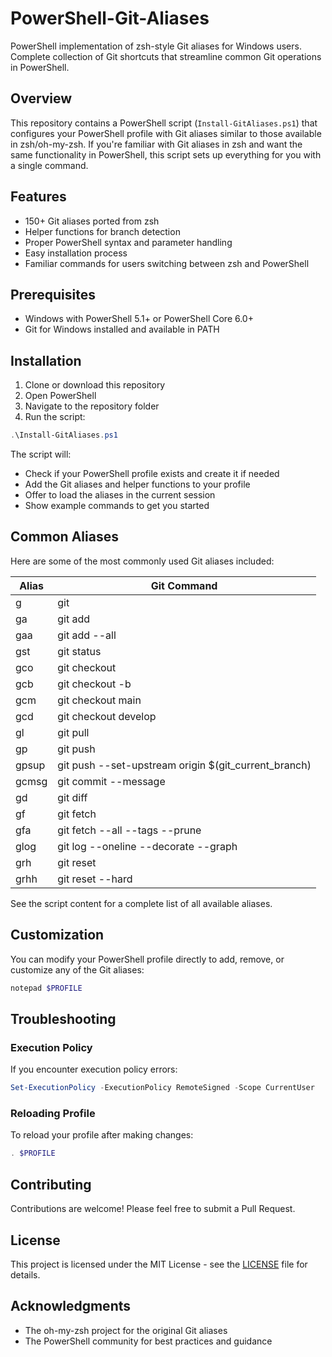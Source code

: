 # PowerShell-Git-Aliases

PowerShell implementation of zsh-style Git aliases for Windows users. Complete collection of Git shortcuts that streamline common Git operations in PowerShell.

## Overview

This repository contains a PowerShell script (`Install-GitAliases.ps1`) that configures your PowerShell profile with Git aliases similar to those available in zsh/oh-my-zsh. If you're familiar with Git aliases in zsh and want the same functionality in PowerShell, this script sets up everything for you with a single command.

## Features

- 150+ Git aliases ported from zsh
- Helper functions for branch detection
- Proper PowerShell syntax and parameter handling
- Easy installation process
- Familiar commands for users switching between zsh and PowerShell

## Prerequisites

- Windows with PowerShell 5.1+ or PowerShell Core 6.0+
- Git for Windows installed and available in PATH

## Installation

1. Clone or download this repository
2. Open PowerShell
3. Navigate to the repository folder
4. Run the script:

```powershell
.\Install-GitAliases.ps1
```

The script will:
- Check if your PowerShell profile exists and create it if needed
- Add the Git aliases and helper functions to your profile
- Offer to load the aliases in the current session
- Show example commands to get you started

## Common Aliases

Here are some of the most commonly used Git aliases included:

| Alias | Git Command |
|-------|------------|
| g | git |
| ga | git add |
| gaa | git add --all |
| gst | git status |
| gco | git checkout |
| gcb | git checkout -b |
| gcm | git checkout main |
| gcd | git checkout develop |
| gl | git pull |
| gp | git push |
| gpsup | git push --set-upstream origin $(git_current_branch) |
| gcmsg | git commit --message |
| gd | git diff |
| gf | git fetch |
| gfa | git fetch --all --tags --prune |
| glog | git log --oneline --decorate --graph |
| grh | git reset |
| grhh | git reset --hard |

See the script content for a complete list of all available aliases.

## Customization

You can modify your PowerShell profile directly to add, remove, or customize any of the Git aliases:

```powershell
notepad $PROFILE
```

## Troubleshooting

### Execution Policy

If you encounter execution policy errors:

```powershell
Set-ExecutionPolicy -ExecutionPolicy RemoteSigned -Scope CurrentUser
```

### Reloading Profile

To reload your profile after making changes:

```powershell
. $PROFILE
```

## Contributing

Contributions are welcome! Please feel free to submit a Pull Request.

## License

This project is licensed under the MIT License - see the [LICENSE](LICENSE) file for details.

## Acknowledgments

- The oh-my-zsh project for the original Git aliases
- The PowerShell community for best practices and guidance
